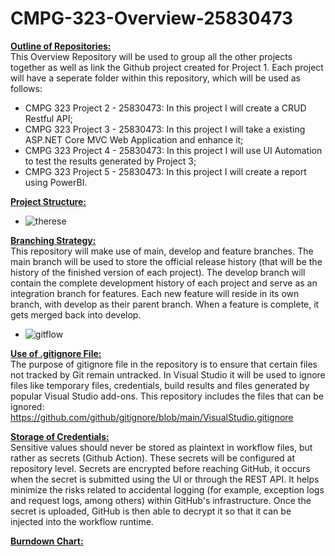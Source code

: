 # CMPG-323-Overview-25830473

**<ins>Outline of Repositories:</ins>** <br />
This Overview Repository will be used to group all the other projects together as well as link the Github project created for Project 1. Each project will have a seperate folder within this repository, which will be used as follows: <br />
* CMPG 323 Project 2 - 25830473: In this project I will create a CRUD Restful API;
* CMPG 323 Project 3 - 25830473: In this project I will take a existing ASP.NET Core MVC Web Application and enhance it;
* CMPG 323 Project 4 - 25830473: In this project I will use UI Automation to test the results generated by Project 3;
* CMPG 323 Project 5 - 25830473: In this project I will create a report using PowerBI.

**<ins>Project Structure:</ins>** <br />
* ![therese](https://github.com/ThereseTaylor/CMPG-323-Overview-25830473/assets/112098539/2d8ea4c6-2728-4051-85a6-0d665b0a95a9)

**<ins>Branching Strategy:<ins>** <br />
This repository will make use of main, develop and feature branches. The main branch will be used to store the official release history (that will be the history of the finished version of each project). The develop branch will contain the complete development history of each project and serve as an integration branch for features. Each new feature will reside in its own branch, with develop as their parent branch. When a feature is complete, it gets merged back into develop.
* ![gitflow](https://github.com/ThereseTaylor/CMPG-323-Overview-25830473/assets/112098539/291f9292-3e13-4e94-afd5-705a3af9bd42)

**<ins>Use of .gitignore File:<ins>** <br />
The purpose of gitignore file in the repository is to ensure that certain files not tracked by Git remain untracked. In Visual Studio it will be used to ignore files like temporary files, credentials, build results and files generated by popular Visual Studio add-ons. This repository includes the files that can be ignored: https://github.com/github/gitignore/blob/main/VisualStudio.gitignore

**<ins>Storage of Credentials:<ins>** <br />
Sensitive values should never be stored as plaintext in workflow files, but rather as secrets (Github Action). These secrets will be configured at repository level. Secrets are encrypted before reaching GitHub, it occurs when the secret is submitted using the UI or through the REST API. It helps minimize the risks related to accidental logging (for example, exception logs and request logs, among others) within GitHub's infrastructure. Once the secret is uploaded, GitHub is then able to decrypt it so that it can be injected into the workflow runtime.

**<ins>Burndown Chart:<ins>**

